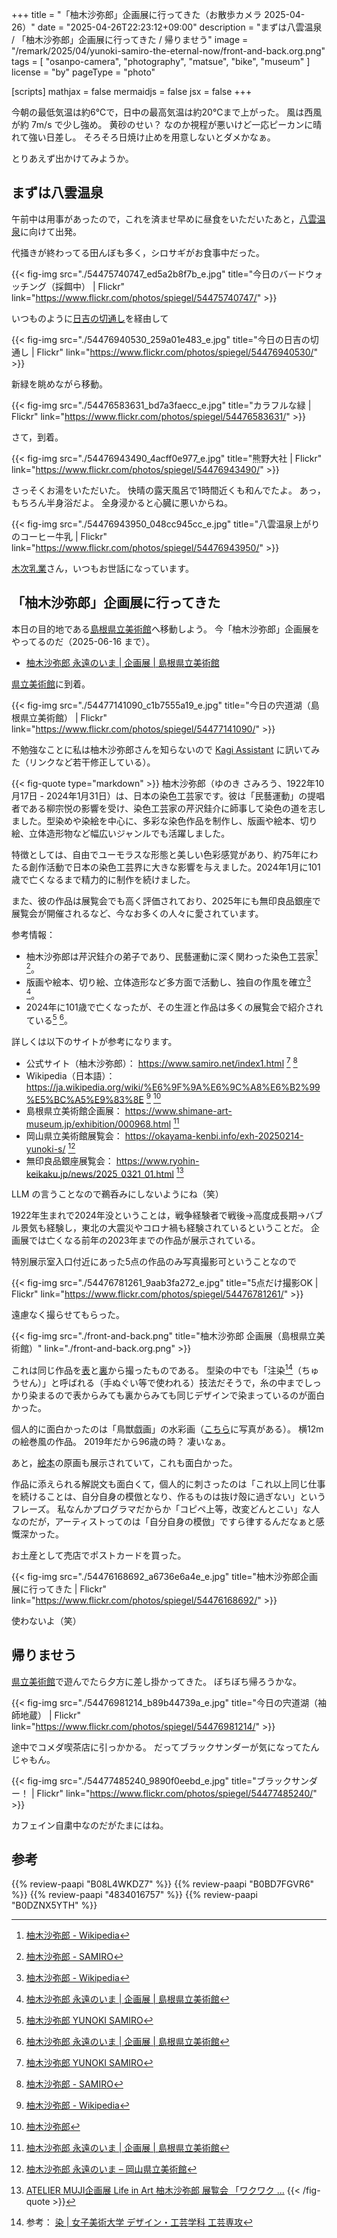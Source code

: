 +++
title = "「柚木沙弥郎」企画展に行ってきた（お散歩カメラ 2025-04-26）"
date =  "2025-04-26T22:23:12+09:00"
description = "まずは八雲温泉 / 「柚木沙弥郎」企画展に行ってきた / 帰りませう"
image = "/remark/2025/04/yunoki-samiro-the-eternal-now/front-and-back.org.png"
tags = [ "osanpo-camera", "photography", "matsue", "bike", "museum" ]
license = "by"
pageType = "photo"

[scripts]
  mathjax = false
  mermaidjs = false
  jsx = false
+++

今朝の最低気温は約6℃で，日中の最高気温は約20℃まで上がった。
風は西風が約 7m/s で少し強め。
黄砂のせい？ なのか視程が悪いけど一応ピーカンに晴れて強い日差し。
そろそろ日焼け止めを用意しないとダメかなぁ。

とりあえず出かけてみようか。

## まずは八雲温泉

午前中は用事があったので，これを済ませ早めに昼食をいただいたあと，[八雲温泉][八雲温泉ゆうあい熊野館]に向けて出発。

代掻きが終わってる田んぼも多く，シロサギがお食事中だった。

{{< fig-img src="./54475740747_ed5a2b8f7b_e.jpg" title="今日のバードウォッチング（採餌中） | Flickr" link="https://www.flickr.com/photos/spiegel/54475740747/" >}}

いつものように[日吉の切通し]を経由して

{{< fig-img src="./54476940530_259a01e483_e.jpg" title="今日の日吉の切通し | Flickr" link="https://www.flickr.com/photos/spiegel/54476940530/" >}}

新緑を眺めながら移動。

{{< fig-img src="./54476583631_bd7a3faecc_e.jpg" title="カラフルな緑 | Flickr" link="https://www.flickr.com/photos/spiegel/54476583631/" >}}

さて，到着。

{{< fig-img src="./54476943490_4acff0e977_e.jpg" title="熊野大社 | Flickr" link="https://www.flickr.com/photos/spiegel/54476943490/" >}}

さっそくお湯をいただいた。
快晴の露天風呂で1時間近くも和んでたよ。
あっ，もちろん半身浴だよ。
全身浸かると心臓に悪いからね。

{{< fig-img src="./54476943950_048cc945cc_e.jpg" title="八雲温泉上がりのコーヒー牛乳 | Flickr" link="https://www.flickr.com/photos/spiegel/54476943950/" >}}

[木次乳業]さん，いつもお世話になっています。

## 「柚木沙弥郎」企画展に行ってきた

本日の目的地である[島根県立美術館]へ移動しよう。
今「柚木沙弥郎」企画展をやってるのだ（2025-06-16 まで）。

- [柚木沙弥郎 永遠のいま | 企画展 | 島根県立美術館](https://www.shimane-art-museum.jp/exhibition/000968.html)

[県立美術館][島根県立美術館]に到着。

{{< fig-img src="./54477141090_c1b7555a19_e.jpg" title="今日の宍道湖（島根県立美術館） | Flickr" link="https://www.flickr.com/photos/spiegel/54477141090/" >}}

不勉強なことに私は柚木沙弥郎さんを知らないので [Kagi Assistant] に訊いてみた（リンクなど若干修正している）。

{{< fig-quote type="markdown" >}}
柚木沙弥郎（ゆのき さみろう、1922年10月17日 - 2024年1月31日）は、日本の染色工芸家です。彼は「民藝運動」の提唱者である柳宗悦の影響を受け、染色工芸家の芹沢銈介に師事して染色の道を志しました。型染めや染絵を中心に、多彩な染色作品を制作し、版画や絵本、切り絵、立体造形物など幅広いジャンルでも活躍しました。

特徴としては、自由でユーモラスな形態と美しい色彩感覚があり、約75年にわたる創作活動で日本の染色工芸界に大きな影響を与えました。2024年1月に101歳で亡くなるまで精力的に制作を続けました。

また、彼の作品は展覧会でも高く評価されており、2025年にも無印良品銀座で展覧会が開催されるなど、今なお多くの人々に愛されています。

参考情報：
- 柚木沙弥郎は芹沢銈介の弟子であり、民藝運動に深く関わった染色工芸家[^1] [^2]。
- 版画や絵本、切り絵、立体造形など多方面で活動し、独自の作風を確立[^1] [^3]。
- 2024年に101歳で亡くなったが、その生涯と作品は多くの展覧会で紹介されている[^4] [^3]。

詳しくは以下のサイトが参考になります。
- 公式サイト（柚木沙弥郎）： https://www.samiro.net/index1.html [^4] [^2]
- Wikipedia（日本語）： https://ja.wikipedia.org/wiki/%E6%9F%9A%E6%9C%A8%E6%B2%99%E5%BC%A5%E9%83%8E [^1] [^5]
- 島根県立美術館企画展： https://www.shimane-art-museum.jp/exhibition/000968.html [^3]
- 岡山県立美術館展覧会： https://okayama-kenbi.info/exh-20250214-yunoki-s/ [^6]
- 無印良品銀座展覧会： https://www.ryohin-keikaku.jp/news/2025_0321_01.html [^7]

[^1]: [柚木沙弥郎 - Wikipedia](https://ja.wikipedia.org/wiki/%E6%9F%9A%E6%9C%A8%E6%B2%99%E5%BC%A5%E9%83%8E)
[^2]: [柚木沙弥郎 - SAMIRO](https://www.samiro.net/profile/profile.html)
[^3]: [柚木沙弥郎 永遠のいま | 企画展 | 島根県立美術館](https://www.shimane-art-museum.jp/exhibition/000968.html)
[^4]: [柚木沙弥郎 YUNOKI SAMIRO](https://www.samiro.net/index1.html)
[^5]: [柚木沙弥郎](https://en.wikipedia.org/wiki/%E6%9F%9A%E6%9C%A8%E6%B2%99%E5%BC%A5%E9%83%8E)
[^6]: [柚木沙弥郎 永遠のいま – 岡山県立美術館](https://okayama-kenbi.info/exh-20250214-yunoki-s/)
[^7]: [ATELIER MUJI企画展 Life in Art 柚木沙弥郎 展覧会 「ワクワク ...](https://www.ryohin-keikaku.jp/news/2025_0321_01.html)
{{< /fig-quote >}}

LLM の言うことなので鵜呑みにしないようにね（笑）

1922年生まれで2024年没ということは，戦争経験者で戦後→高度成長期→バブル景気も経験し，東北の大震災やコロナ禍も経験されているということだ。
企画展では亡くなる前年の2023年までの作品が展示されている。

特別展示室入口付近にあった5点の作品のみ写真撮影可ということなので

{{< fig-img src="./54476781261_9aab3fa272_e.jpg" title="5点だけ撮影OK | Flickr" link="https://www.flickr.com/photos/spiegel/54476781261/" >}}

遠慮なく撮らせてもらった。

{{< fig-img src="./front-and-back.png" title="柚木沙弥郎 企画展（島根県立美術館）" link="./front-and-back.org.png" >}}

これは同じ作品を[表](https://www.flickr.com/photos/spiegel/54477061378/ "柚木沙弥郎 企画展（島根県立美術館） | Flickr")と[裏](https://www.flickr.com/photos/spiegel/54476977014/ "柚木沙弥郎 企画展（島根県立美術館） | Flickr")から撮ったものである。
型染の中でも「注染[^c1]（ちゅうせん）」と呼ばれる（手ぬぐい等で使われる）技法だそうで，糸の中までしっかり染まるので表からみても裏からみても同じデザインで染まっているのが面白かった。

[^c1]: 参考： [染 | 女子美術大学 デザイン・工芸学科 工芸専攻](https://joshibi-crafts.net/some/)

個人的に面白かったのは「鳥獣戯画」の水彩画（[こちら](https://www.moma.pref.kanagawa.jp/exhibition/2019_yunoki/ "柚木沙弥郎の「鳥獣戯画」 | 神奈川県立近代美術館")に写真がある）。
横12mの絵巻風の作品。
2019年だから96歳の時？ 凄いなぁ。

あと，[絵本](https://www.ehonnavi.net/author.asp?n=2838 "柚木 沙弥郎（作品一覧・著者プロフィール） | 絵本ナビ：レビュー・通販")の原画も展示されていて，これも面白かった。

作品に添えられる解説文も面白くて，個人的に刺さったのは「これ以上同じ仕事を続けることは、自分自身の模倣となり、作るものは抜け殻に過ぎない」というフレーズ。
私なんかプログラマだからか「コピペ上等，改変どんとこい」な人なのだが，アーティストってのは「自分自身の模倣」ですら律するんだなぁと感慨深かった。

お土産として売店でポストカードを買った。

{{< fig-img src="./54476168692_a6736e6a4e_e.jpg" title="柚木沙弥郎企画展に行ってきた | Flickr" link="https://www.flickr.com/photos/spiegel/54476168692/" >}}

使わないよ（笑）

## 帰りませう

[県立美術館][島根県立美術館]で遊んでたら夕方に差し掛かってきた。
ぼちぼち帰ろうかな。

{{< fig-img src="./54476981214_b89b44739a_e.jpg" title="今日の宍道湖（袖師地蔵） | Flickr" link="https://www.flickr.com/photos/spiegel/54476981214/" >}}

途中でコメダ喫茶店に引っかかる。
だってブラックサンダーが気になってたんじゃもん。

{{< fig-img src="./54477485240_9890f0eebd_e.jpg" title="ブラックサンダー！ | Flickr" link="https://www.flickr.com/photos/spiegel/54477485240/" >}}

カフェイン自粛中なのだがたまにはね。

[日吉の切通し]: https://maps.app.goo.gl/XRLFXNkcWm6WdLc3A
[熊野大社]: http://www.kumanotaisha.or.jp/ "出雲國一之宮 熊野大社"
[八雲温泉ゆうあい熊野館]: https://www.kumanokan.jp/ "八雲温泉ゆうあい熊野館"
[木次乳業]: https://www.kisuki-milk.co.jp/ "木次乳業"
[島根県立美術館]: https://www.shimane-art-museum.jp/ "SHIMANE ART MUSEUM | 島根県立美術館"
[Kagi Assistant]: https://kagi.com/assistant "The Assistant"

## 参考

{{% review-paapi "B08L4WKDZ7" %}} <!-- PowerShot ZOOM -->
{{% review-paapi "B0BD7FGVR6" %}} <!-- GARMIN EDGE Explore 2 サイクルコンピュータ -->
{{% review-paapi "4834016757" %}} <!-- そしたら そしたら 谷川俊太郎 柚木沙弥郎 -->
{{% review-paapi "B0DZNX5YTH" %}} <!-- サクラミラージュ ReGLOSS -->
